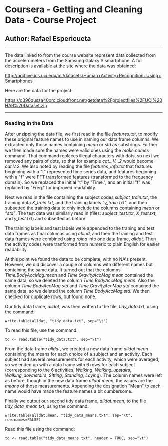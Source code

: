 Coursera - Getting and Cleaning Data - Course Project
=========================

##         Author:  Rafael Espericueta

***

The data linked to from the course website represent data collected from the accelerometers from the Samsung Galaxy S smartphone. A full description is available at the site where the data was obtained: 

http://archive.ics.uci.edu/ml/datasets/Human+Activity+Recognition+Using+Smartphones 

Here are the data for the project: 

https://d396qusza40orc.cloudfront.net/getdata%2Fprojectfiles%2FUCI%20HAR%20Dataset.zip 

***

### Reading in the Data

After unzipping the data file, we first read in the file *features.txt*, to modify these original feature names to use in naming our data frame columns. We extracted only those names containing *mean* or *std* as substrings. Further we then made sure the names were valid ones using the *make.names* command. That command replaces illegal characters with dots, so next we removed any pairs of dots, so that for example *cat...V...2* would become *cat.V.2*. We also noted by reading the file *features_info.txt* that features beginning with a "t" represented time series data, and features beginning with a "f" were FFT transformed features (transformed to the frequency domain).  So we
replaced the initial "t" by "Time.", and an initial "f" was replaced by "Freq." for improved readability.

Next we read in the file containing the subject codes *subject_train.txt*, the training data *X_train.txt*, and the training labels *"y_train.txt"*, and then subsetted the training data to only include the columns containing *mean*
or *"std"*. The test data was similarly read in (files: *subject_test.txt*, *X_test.txt*, and *y_test.txt*) and subsetted as before.

The training labels and test labels were appended to the traning and test data frames as final columns using *cbind*, and then the training and test data frames were combined using *rbind* into one data frame, *alldat*. Then the activity codes were tranformed from numeric to plain English for easier readability.

At this point we found the data to be complete, with no NA's present. However, we did discover a couple of columns with different names but containing the same data. It turned out that the columns *Time.BodyAccMag.mean* and *Time.GravityAccMag.mean* contained the same data, so we deleted the column *Time.BodyAccMag.mean*.  Also the column
*Time.BodyAccMag.std* and *Time.GravityAccMag.std* contained the same data, so we deleted the column *Time.BodyAccMag.std*.  We then checked for duplicate rows, but found none.

Our tidy data frame, *alldat*, was then written to the file, *tidy_data.txt*, using the command:  

    write.table(alldat, "tidy_data.txt", sep="\t")

To read this file, use the command:

    td <- read.table("tidy_data.txt", sep="\t")

From the data frame *alldat*, we created a new data frame *alldat.mean* containing the means for each choice of a subject and an activity. Each subject had several measurements for each activity, which were averaged, so we ended up with a data frame with 6 rows for each subject (corresponding to the 6 activities, *Walking*, *Walking_upstairs*, *Walking_downstairs*, *Sitting*, *Standing*, *Laying*). The column names were left as before, though in the new data frame *alldat.mean*, the values are the *means* of those measurements. Appending the designation "Mean" to each name would have made the feature names a bit cumbersome.

Finally we output our second tidy data frame, *alldat.mean*, to the file *tidy_data_mean.txt*, using the command:

    write.table(alldat.mean, "tidy_data_means.txt", sep="\t", row.names=FALSE)
    
Read this file using the command:

    td <- read.table("tidy_data_means.txt", header = TRUE, sep="\t")
    



